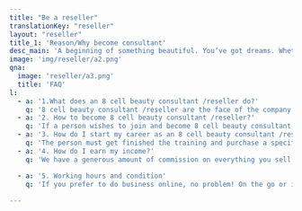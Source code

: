 ```yaml
---
title: "Be a reseller"
translationKey: "reseller"
layout: "reseller"
title_1: 'Reason/Why become consultant'
desc_main: 'A beginning of something beautiful. You’ve got dreams. Whether it’s earning a little extra cash or making a full-time commitment, 8 Cell offers the freedom, flexibility and, of course, the fun that you’ve been looking for. <br><br>The prizes and perks are fabulous, and nothing beats the encouragement and empowerment you receive from other women like you!<br><br>And most important part is you are assisting customers in choosing the right beauty products to make most of their appearance look good despite age, lifestyle, and skin type.'
image: 'img/reseller/a2.png'
qna:
  image: 'reseller/a3.png'
  title: 'FAQ'
l: 
  - a: '1.What does an 8 cell beauty consultant /reseller do?'
    q: '8 cell beauty consultant /reseller are the face of the company. They help customers find the products they’re looking for, answer their questions about those products, and provide recommendations on how to best use them.'
  - a: '2. How to become 8 cell beauty consultant /reseller?'
    q: 'If a person wishes to join and become 8 cell beauty consultant /reseller, they must sign and submit independent agreement. They will receive on-the-job training from their managers or other experienced 8 cell Beauty advisor.  And become an 8 cell user is mandatory.'
  - a: '3. How do I start my career as an 8 cell beauty consultant /reseller?'
    q: 'The person must get finished the training and purchase a specific amount of 8 cell product, then he/she can start his business immediately'
  - a: '4. How do I earn my income?'
    q: 'We have a generous amount of commission on everything you sell to the rewards and recognition you earn along the way; you decide what’s important to you – and go for it!'

  - a: '5. Working hours and condition'
    q: 'If you prefer to do business online, no problem! On the go or in person？you are welcome too! And you’ll have access to a wide range of tools that help keep your business organized, connected and efficient..'
    
---
```









